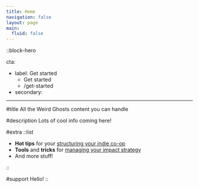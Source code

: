 ```yaml
---
title: Home
navigation: false
layout: page
main:
  fluid: false
---
```


::block-hero

cta:

- label: Get started
  - Get started
  - /get-started
- secondary:

---

#title
All the Weird Ghosts content you can handle

#description
Lots of cool info coming here!

#extra
::list

- **Hot tips** for your [structuring your indie co-op](/studio-development/structure)
- **Tools** and **tricks** for [managing your impact strategy](/impact-strategy)
- And more stuff!

::

#support
Hello!
::
